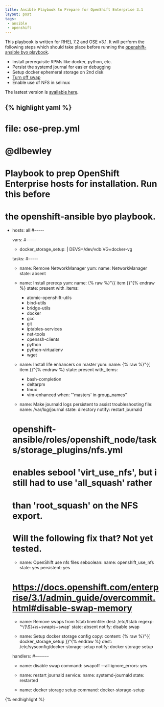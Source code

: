 ```yaml
---
title: Ansible Playbook to Prepare for OpenShift Enterprise 3.1
layout: post
tags:
 - ansible
 - openshift
---
```


This playbook is written for RHEL 7.2 and OSE v3.1. It will perform the following steps which should take place before running the [openshift-ansible byo playbook](https://github.com/openshift/openshift-ansible/blob/master/playbooks/byo/config.yml).

- Install prerequisite RPMs like docker, python, etc.
- Persist the systemd journal for easier debugging
- Setup docker ephemeral storage on 2nd disk
- [Turn off swap](https://docs.openshift.com/enterprise/3.1/admin_guide/overcommit.html#disable-swap-memory)
- Enable use of NFS in selinux

The lastest version is [available here](https://github.com/dlbewley/playbook-openshift/blob/master/prep.yml).

{% highlight yaml %}
---
# file: ose-prep.yml
# @dlbewley
# Playbook to prep OpenShift Enterprise hosts for installation. Run this before
# the openshift-ansible byo playbook.

- hosts: all
  #-----

  vars:
  #-----

  - docker_storage_setup: |
      DEVS=/dev/vdb
      VG=docker-vg

  tasks:
  #-----

  - name: Remove NetworkManager
    yum:
      name: NetworkManager
      state: absent

  - name: Install prereqs
    yum:
      name: {% raw %}"{{ item }}"{% endraw %}
      state: present
    with_items:
      - atomic-openshift-utils
      - bind-utils
      - bridge-utils
      - docker
      - gcc
      - git
      - iptables-services
      - net-tools
      - openssh-clients
      - python
      - python-virtualenv
      - wget

  - name: Install life enhancers on master
    yum:
      name: {% raw %}"{{ item }}"{% endraw %}
      state: present
    with_items:
      - bash-completion
      - deltarpm
      - tmux
      - vim-enhanced
    when: "'masters' in group_names"

  - name: Make journald logs persistent to assist troubleshooting
    file:
      name: /var/log/journal
      state: directory
    notify: restart journald

  # openshift-ansible/roles/openshift_node/tasks/storage_plugins/nfs.yml
  # enables sebool 'virt_use_nfs', but i still had to use 'all_squash' rather
  # than 'root_squash' on the NFS export. 
  # Will the following fix that? Not yet tested.
  - name: OpenShift use nfs files
    seboolean:
      name: openshift_use_nfs
      state: yes
      persistent: yes

  # https://docs.openshift.com/enterprise/3.1/admin_guide/overcommit.html#disable-swap-memory
  - name: Remove swaps from fstab
    lineinfile:
      dest: /etc/fstab
      regexp: '^/[\S]+\s+swap\s+swap'
      state: absent
    notify: disable swap

  - name: Setup docker storage config
    copy:
      content: {% raw %}"{{ docker_storage_setup }}"{% endraw %}
      dest: /etc/sysconfig/docker-storage-setup
    notify: docker storage setup


  handlers:
  #-------

  - name: disable swap
    command: swapoff --all
    ignore_errors: yes

  - name: restart journald
    service:
      name: systemd-journald
      state: restarted
  
  - name: docker storage setup
    command: docker-storage-setup

{% endhighlight %}
